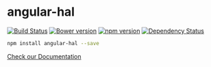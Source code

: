 # angular-hal

[![Build Status](https://travis-ci.org/LuvDaSun/angular-hal.svg?branch=master)](https://travis-ci.org/LuvDaSun/angular-hal)
[![Bower version](https://badge.fury.io/bo/angular-hal.svg)](https://badge.fury.io/bo/angular-hal)
[![npm version](https://badge.fury.io/js/angular-hal.svg)](https://badge.fury.io/js/angular-hal)
[![Dependency Status](https://david-dm.org/LuvDaSun/angular-hal.svg)](https://david-dm.org/LuvDaSun/angular-hal)

```bash
npm install angular-hal --save
```

[Check our Documentation](http://angular-hal.io/)
